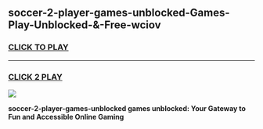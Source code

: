 
## soccer-2-player-games-unblocked-Games-Play-Unblocked-&-Free-wciov
<h3>
<a href="https://premium76.site?title=soccer-2-player-games-unblocked&ref=24A">CLICK TO PLAY</a></h3>
<hr>

<h3>
<a href="https://premium76.site?title=soccer-2-player-games-unblocked&ref=24A">CLICK 2 PLAY</a>
  
</h3>

<a href="https://premium76.site?title=soccer-2-player-games-unblocked&ref=24A"><img src="https://clearcache.store/games.png"></a>


**soccer-2-player-games-unblocked games unblocked: Your Gateway to Fun and Accessible Online Gaming**
